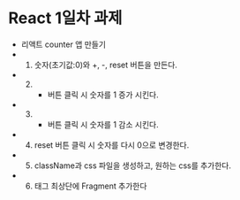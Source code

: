 # React 1일차 과제
* 리액트 counter 앱 만들기
* 1) 숫자(초기값:0)와 +, -, reset 버튼을 만든다.
* 2) + 버튼 클릭 시 숫자를 1 증가 시킨다.
* 3) - 버튼 클릭 시 숫자를 1 감소 시킨다.
* 4) reset 버튼 클릭 시 숫자를 다시 0으로 변경한다.
* 5) className과 css 파일을 생성하고, 원하는 css를 추가한다. 
* 6) 태그 최상단에 Fragment 추가한다
